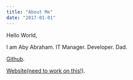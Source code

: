 ```yaml
---
title: "About Me"
date: "2017-01-01"
---
```


Hello World,

I am Aby Abraham. 
IT Manager. Developer. Dad.


[Github](https://github.com/abyabrkal). 

[Website(need to work on this!)](https://abyabrkal.github.io/).